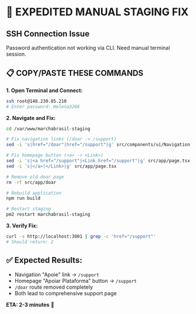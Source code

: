 # 🚨 EXPEDITED MANUAL STAGING FIX

## SSH Connection Issue
Password authentication not working via CLI. Need manual terminal session.

## 📋 COPY/PASTE THESE COMMANDS

**1. Open Terminal and Connect:**
```bash
ssh root@148.230.85.210
# Enter password: Helena3266
```

**2. Navigate and Fix:**
```bash
cd /var/www/marchabrasil-staging

# Fix navigation links (/doar -> /support)
sed -i 's|href="/doar"|href="/support"|g' src/components/ui/Navigation.tsx

# Fix homepage button (<a> -> <Link>)  
sed -i 's|<a href="/support"|<Link href="/support"|g' src/app/page.tsx
sed -i 's|</a>|</Link>|g' src/app/page.tsx

# Remove old doar page
rm -rf src/app/doar

# Rebuild application
npm run build

# Restart staging
pm2 restart marchabrasil-staging
```

**3. Verify Fix:**
```bash
curl -s http://localhost:3001 | grep -c 'href="/support"'
# Should return: 2
```

## ✅ Expected Results:
- Navigation "Apoie" link → `/support`
- Homepage "Apoiar Plataforma" button → `/support` 
- `/doar` route removed completely
- Both lead to comprehensive support page

**ETA: 2-3 minutes** 🚀